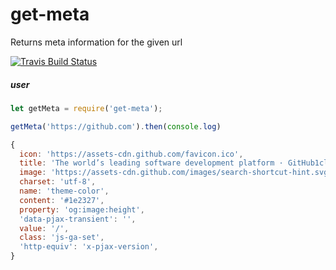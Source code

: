 # get-meta
Returns meta information for the given url

[![Travis Build
Status](https://img.shields.io/travis/indatawetrust/get-meta.svg)](https://travis-ci.org/indatawetrust/get-meta)

##### user
```js
let getMeta = require('get-meta');

getMeta('https://github.com').then(console.log)

{
  icon: 'https://assets-cdn.github.com/favicon.ico',
  title: 'The world’s leading software development platform · GitHub1clr-code-hosting',
  image: 'https://assets-cdn.github.com/images/search-shortcut-hint.svg',
  charset: 'utf-8',
  name: 'theme-color',
  content: '#1e2327',
  property: 'og:image:height',
  'data-pjax-transient': '',
  value: '/',
  class: 'js-ga-set',
  'http-equiv': 'x-pjax-version',
}
```
